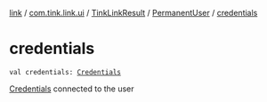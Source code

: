 [link](../../../index.md) / [com.tink.link.ui](../../index.md) / [TinkLinkResult](../index.md) / [PermanentUser](index.md) / [credentials](./credentials.md)

# credentials

`val credentials: `[`Credentials`](../../../com.tink.model.credentials/-credentials/index.md)

[Credentials](../../../com.tink.model.credentials/-credentials/index.md) connected to the user

